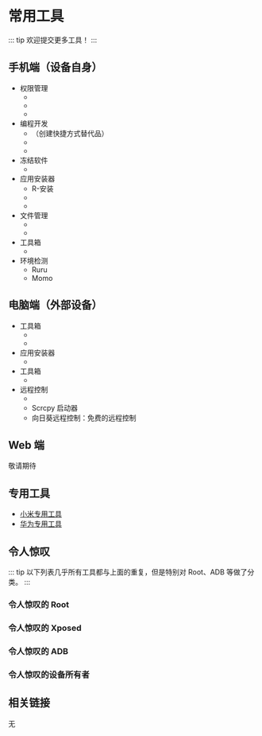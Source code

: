 # 常用工具

<!--@include: ./tip.md -->

::: tip
欢迎提交更多工具！
:::

## 手机端（设备自身）

* 权限管理
  * <ToolInfo name="Shizuku" />
  * <ToolInfo name="Dhizuku" />
  * <ToolInfo name="App Ops" />
* 编程开发
  * <ToolInfo name="Activity Manager" />（创建快捷方式替代品）
  * <ToolInfo name="App Manager" />
  * <ToolInfo name="WADB" />
* 冻结软件
  * <ToolInfo name="雹" />
* 应用安装器
  * R-安装
  * <ToolInfo name="InstallerX" />
  * <ToolInfo name="SAI" />
* 文件管理
  * <ToolInfo name="MT 管理器" />
  * <ToolInfo name="质感文件" />
* 工具箱
  * <ToolInfo name="搞基工具箱" />
* 环境检测
  * Ruru
  * Momo

## 电脑端（外部设备）

* 工具箱
  * <ToolInfo name="Platform-Tools" />
  * <ToolInfo name="Mindows 工具箱-PC" />
* 应用安装器
  * <ToolInfo name="APK 安装程序-PC" />
* 工具箱
  * <ToolInfo name="搞基工具箱-PC" />
* 远程控制
  * <ToolInfo name="Scrcpy-PC" />
  * Scrcpy 启动器 <Badge text="开发者：杰西205" />
  * 向日葵远程控制：免费的远程控制

## Web 端

敬请期待

## 专用工具

* [小米专用工具](./xiaomi/index.md)
* [华为专用工具](./huawei/index.md)

## 令人惊叹

::: tip
以下列表几乎所有工具都与上面的重复，但是特别对 Root、ADB 等做了分类。
:::

### 令人惊叹的 Root

<!--@include: ../normal/danger_permissions/root/awesome.md -->

### 令人惊叹的 Xposed

<!--@include: ../normal/danger_permissions/xposed/awesome.md -->

### 令人惊叹的 ADB

<!--@include: ../normal/danger_permissions/adb/awesome.md -->

### 令人惊叹的设备所有者

<!--@include: ../normal/danger_permissions/device_owner/awesome.md -->

## 相关链接

无
